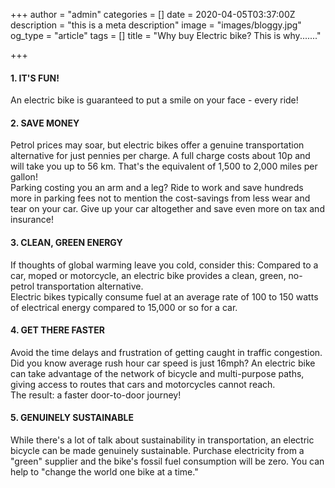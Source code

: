 +++
author = "admin"
categories = []
date = 2020-04-05T03:37:00Z
description = "this is a meta description"
image = "images/bloggy.jpg"
og_type = "article"
tags = []
title = "Why buy Electric bike?  This is why......."

+++
#### 1. IT'S FUN!

An electric bike is guaranteed to put a smile on your face - every ride!

#### 2. SAVE MONEY

Petrol prices may soar, but electric bikes offer a genuine transportation alternative for just pennies per charge. A full charge costs about 10p and will take you up to 56 km. That's the equivalent of 1,500 to 2,000 miles per gallon!  
Parking costing you an arm and a leg? Ride to work and save hundreds more in parking fees not to mention the cost-savings from less wear and tear on your car. Give up your car altogether and save even more on tax and insurance!

#### 3. CLEAN, GREEN ENERGY

If thoughts of global warming leave you cold, consider this: Compared to a car, moped or motorcycle, an electric bike provides a clean, green, no-petrol transportation alternative.  
Electric bikes typically consume fuel at an average rate of 100 to 150 watts of electrical energy compared to 15,000 or so for a car.

#### 4. GET THERE FASTER

Avoid the time delays and frustration of getting caught in traffic congestion. Did you know average rush hour car speed is just 16mph? An electric bike can take advantage of the network of bicycle and multi-purpose paths, giving access to routes that cars and motorcycles cannot reach.  
The result: a faster door-to-door journey!

#### 5. GENUINELY SUSTAINABLE

While there's a lot of talk about sustainability in transportation, an electric bicycle can be made genuinely sustainable. Purchase electricity from a "green" supplier and the bike's fossil fuel consumption will be zero. You can help to "change the world one bike at a time."